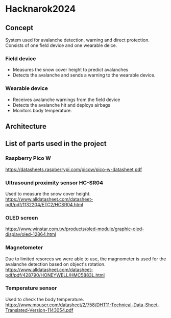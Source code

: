 # Hacknarok2024

## Concept
System used for avalanche detection, warning and direct protection. Consists of one field device and one wearable deice. 
### Field device
* Measures the snow cover height to predict avalanches
* Detects the avalanche and sends a warning to the wearable device.
### Wearable device
* Receives avalanche warnings from the field device
* Detects the avalanche hit and deploys airbags
* Monitors body temperature.
## Architecture

## List of parts used in the project
### Raspberry Pico W
https://datasheets.raspberrypi.com/picow/pico-w-datasheet.pdf
### Ultrasound proximity sensor HC-SR04
Used to measure the snow cover height.\
https://www.alldatasheet.com/datasheet-pdf/pdf/1132204/ETC2/HCSR04.html
### OLED screen
https://www.winstar.com.tw/products/oled-module/graphic-oled-display/oled-12864.html
### Magnetometer
Due to limited resorces we were able to use, the magnometer is used for the avalanche detection based on object's rotation.\
https://www.alldatasheet.com/datasheet-pdf/pdf/428790/HONEYWELL/HMC5883L.html
### Temperature sensor 
Used to check the body temperature.\
https://www.mouser.com/datasheet/2/758/DHT11-Technical-Data-Sheet-Translated-Version-1143054.pdf
